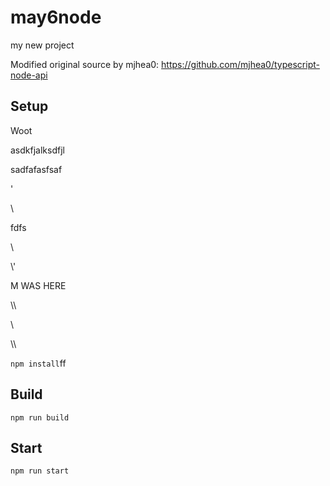 # may6node

my new project

Modified original source by mjhea0: https://github.com/mjhea0/typescript-node-api

## Setup



Woot



























asdkfjalksdfjl







sadfafasfsaf
















'




\\





fdfs
























































\













































\\\'









M WAS HERE

















































\\\

































\\








\\\






























`npm install`ff












## Build







`npm run build`





## Start

`npm run start`


